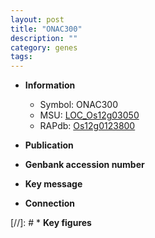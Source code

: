 ```yaml
---
layout: post
title: "ONAC300"
description: ""
category: genes
tags: 
---
```


* **Information**  
    + Symbol: ONAC300  
    + MSU: [LOC_Os12g03050](http://rice.uga.edu/cgi-bin/ORF_infopage.cgi?orf=LOC_Os12g03050)  
    + RAPdb: [Os12g0123800](http://rapdb.dna.affrc.go.jp/viewer/gbrowse_details/irgsp1?name=Os12g0123800)  

* **Publication**  

* **Genbank accession number**  

* **Key message**  

* **Connection**  

[//]: # * **Key figures**  


